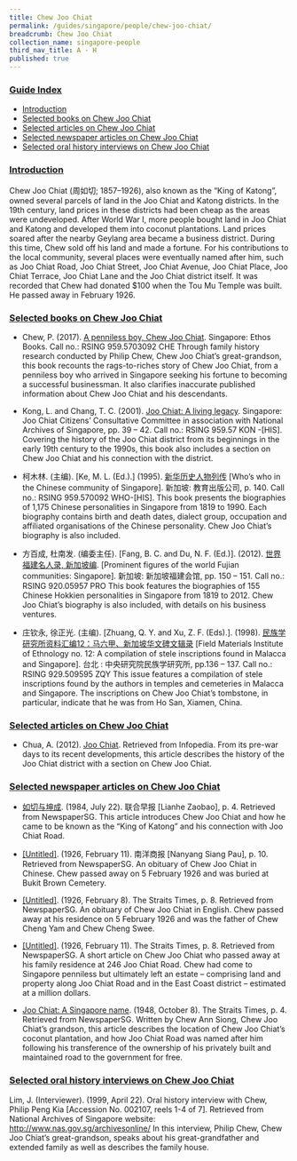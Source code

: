 ```yaml
---
title: Chew Joo Chiat
permalink: /guides/singapore/people/chew-joo-chiat/
breadcrumb: Chew Joo Chiat
collection_name: singapore-people
third_nav_title: A - H
published: true
---
```


### <u>Guide Index</u>

* [Introduction](#introduction)
* [Selected books on Chew Joo Chiat](#selected-books-on-chew-joo-chiat)
* [Selected articles on Chew Joo Chiat](#selected-articles-on-chew-joo-chiat)
* [Selected newspaper articles on Chew Joo Chiat](#selected-newspaper-articles-on-chew-joo-chiat)
* [Selected oral history interviews on Chew Joo Chiat](#selected-oral-history-interviews-on-chew-joo-chiat)


### <u>Introduction</u>

Chew Joo Chiat (周如切; 1857–1926), also known as the “King of Katong”, owned several parcels of land in the Joo Chiat and Katong districts. In the 19th century, land prices in these districts had been cheap as the areas were undeveloped. After World War I, more people bought land in Joo Chiat and Katong and developed them into coconut plantations. Land prices soared after the nearby Geylang area became a business district. During this time, Chew sold off his land and made a fortune. For his contributions to the local community, several places were eventually named after him, such as Joo Chiat Road, Joo Chiat Street, Joo Chiat Avenue, Joo Chiat Place, Joo Chiat Terrace, Joo Chiat Lane and the Joo Chiat district itself. It was recorded that Chew had donated $100 when the Tou Mu Temple was built. He passed away in February 1926.


### <u>Selected books on Chew Joo Chiat</u>

* Chew, P. (2017). [A penniless boy, Chew Joo Chiat](http://eservice.nlb.gov.sg/item_holding_s.aspx?bid=202800059). Singapore: Ethos Books.
Call no.: RSING 959.5703092 CHE
Through family history research conducted by Philip Chew, Chew Joo Chiat’s great-grandson, this book recounts the rags-to-riches story of Chew Joo Chiat, from a penniless boy who arrived in Singapore seeking his fortune to becoming a successful businessman. It also clarifies inaccurate published information about Chew Joo Chiat and his descendants.


* Kong, L. and Chang, T. C. (2001). [Joo Chiat: A living legacy](http://eservice.nlb.gov.sg/item_holding_s.aspx?bid=10354011). Singapore: Joo Chiat Citizens’ Consultative Committee in association with National Archives of Singapore, pp. 39 – 42.
Call no.: RSING 959.57 KON -\[HIS\].
Covering the history of the Joo Chiat district from its beginnings in the early 19th century to the 1990s, this book also includes a section on Chew Joo Chiat and his connection with the district.


* 柯木林. (主编). [Ke, M. L. (Ed.).] (1995). [新华历史人物列传](http://eservice.nlb.gov.sg/item_holding_s.aspx?bid=84500628)  [Who’s who in the Chinese community of Singapore]. 新加坡: 教育出版公司, p. 140.
Call no.: RSING 959.570092 WHO-\[HIS\].
This book presents the biographies of 1,175 Chinese personalities in Singapore from 1819 to 1990. Each biography contains birth and death dates, dialect group, occupation and affiliated organisations of the Chinese personality. Chew Joo Chiat’s biography is also included.


* 方百成, 杜南发. (编委主任). [Fang, B. C. and Du, N. F. (Ed.)]. (2012). [世界福建名人录, 新加坡编](http://eservice.nlb.gov.sg/item_holding_s.aspx?bid=200125706). [Prominent figures of the world Fujian communities: Singapore]. 新加坡: 新加坡福建会馆, pp. 150 – 151.
Call no.: RSING 920.05957 PRO
This book features the biographies of 155 Chinese Hokkien personalities in Singapore from 1819 to 2012. Chew Joo Chiat’s biography is also included, with details on his business ventures.


* 庄钦永, 徐正光. (主编). [Zhuang, Q. Y. and Xu, Z. F. (Eds).]. (1998). [民族学研究所资料汇编12：马六甲、新加坡华文碑文辑录](http://eservice.nlb.gov.sg/item_holding_s.aspx?bid=84534682) [Field Materials Institute of Ethnology no. 12: A compilation of stele inscriptions found in Malacca and Singapore]. 台北 : 中央研究院民族学研究所, pp.136 – 137.
Call no.: RSING 929.509595 ZQY
This issue features a compilation of stele inscriptions found by the authors in temples and cemeteries in Malacca and Singapore. The inscriptions on Chew Joo Chiat’s tombstone, in particular, indicate that he was from Ho San, Xiamen, China.


### <u>Selected articles on Chew Joo Chiat</u>

* Chua, A. (2012). [Joo Chiat](http://eresources.nlb.gov.sg/infopedia/articles/SIP_946__2008-11-13.html). Retrieved from Infopedia.
From its pre-war days to its recent developments, this article describes the history of the Joo Chiat district with a section on Chew Joo Chiat.


### <u>Selected newspaper articles on Chew Joo Chiat</u>

* [如切与坤成](http://eresources.nlb.gov.sg/newspapers/Digitised/Article/lhzb19840722-1.2.12.10). (1984, July 22). 联合早报 [Lianhe Zaobao], p. 4. Retrieved from NewspaperSG.
This article introduces Chew Joo Chiat and how he came to be known as the “King of Katong” and his connection with Joo Chiat Road.


* [[Untitled]](http://eresources.nlb.gov.sg/newspapers/Digitised/Article/nysp19260211-1.2.18.4). (1926, February 11). 南洋商报 [Nanyang Siang Pau], p. 10. Retrieved from NewspaperSG.
An obituary of Chew Joo Chiat in Chinese. Chew passed away on 5 February 1926 and was buried at Bukit Brown Cemetery.


* [[Untitled]](http://eresources.nlb.gov.sg/newspapers/Digitised/Article/straitstimes19260208-1.2.25). (1926, February 8). The Straits Times, p. 8. Retrieved from NewspaperSG.
An obituary of Chew Joo Chiat in English. Chew passed away at his residence on 5 February 1926 and was the father of Chew Cheng Yam and Chew Cheng Swee.


* [[Untitled]](http://eresources.nlb.gov.sg/newspapers/Digitised/Article/straitstimes19260211-1.2.42). (1926, February 11). The Straits Times, p. 8. Retrieved from NewspaperSG.
A short article on Chew Joo Chiat who passed away at his family residence at 246 Joo Chiat Road. Chew had come to Singapore penniless but ultimately left an estate – comprising land and property along Joo Chiat Road and in the East Coast district – estimated at a million dollars.


* [Joo Chiat: A Singapore name](http://eresources.nlb.gov.sg/newspapers/Digitised/Article/straitstimes19481008-1.2.44.1). (1948, October 8). The Straits Times, p. 4. Retrieved from NewspaperSG.
Written by Chew Ann Siong, Chew Joo Chiat’s grandson, this article describes the location of Chew Joo Chiat’s coconut plantation, and how Joo Chiat Road was named after him following his transference of the ownership of his privately built and maintained road to the government for free.


### <u>Selected oral history interviews on Chew Joo Chiat</u>

Lim, J. (Interviewer). (1999, April 22). Oral history interview with Chew, Philip Peng Kia [Accession No. 002107, reels 1-4 of 7]. Retrieved from National Archives of Singapore website: http://www.nas.gov.sg/archivesonline/
In this interview, Philip Chew, Chew Joo Chiat’s great-grandson, speaks about his great-grandfather and extended family as well as describes the family house.